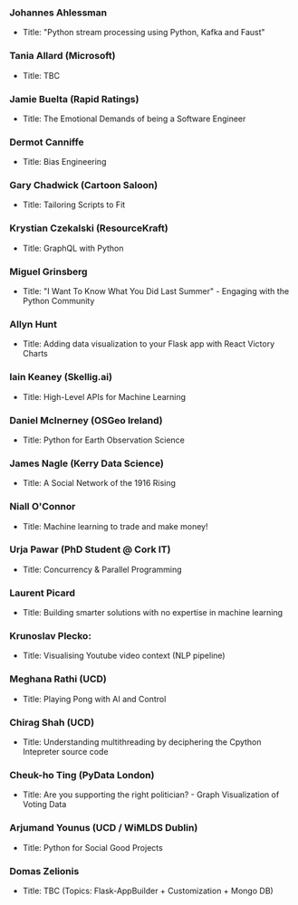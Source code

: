
### Johannes Ahlessman
* Title: "Python stream processing using Python, Kafka and Faust"

### Tania Allard (Microsoft)
* Title: TBC

### Jamie Buelta (Rapid Ratings)
* Title: The Emotional Demands of being a Software Engineer

### Dermot Canniffe
* Title: Bias Engineering

### Gary Chadwick (Cartoon Saloon)
* Title: Tailoring Scripts to Fit

### Krystian Czekalski (ResourceKraft)
* Title: GraphQL with Python
 
### Miguel Grinsberg
* Title: "I Want To Know What You Did Last Summer" - Engaging with the Python Community

### Allyn Hunt
* Title: Adding data visualization to your Flask app with React Victory Charts

### Iain Keaney (Skellig.ai)
* Title: High-Level APIs for Machine Learning

### Daniel McInerney (OSGeo Ireland)
* Title: Python for Earth Observation Science

### James Nagle (Kerry Data Science)
* Title: A Social Network of the 1916 Rising

### Niall O'Connor 
* Title: Machine learning to trade and make money!

### Urja Pawar (PhD Student @ Cork IT)
* Title:  Concurrency & Parallel Programming 

### Laurent Picard
* Title: Building smarter solutions with no expertise in machine learning

### Krunoslav Plecko:
* Title: Visualising Youtube video context (NLP pipeline)

### Meghana Rathi (UCD)
* Title: Playing Pong with AI and Control

### Chirag Shah (UCD)
* Title: Understanding multithreading by deciphering the Cpython Intepreter source code

### Cheuk-ho Ting (PyData London)
* Title: Are you supporting the right politician? - Graph Visualization of Voting Data

### Arjumand Younus (UCD / WiMLDS Dublin)
* Title: Python for Social Good Projects

### Domas Zelionis
* Title: TBC (Topics: Flask-AppBuilder + Customization + Mongo DB)
